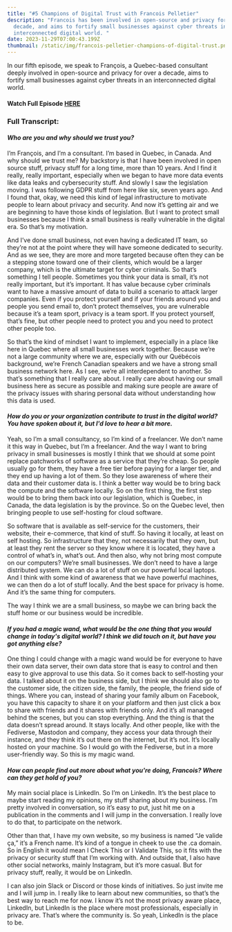 ```yaml
---
title: "#5 Champions of Digital Trust with Francois Pelletier"
description: "Francois has been involved in open-source and privacy for over a
  decade, and aims to fortify small businesses against cyber threats in an
  interconnected digital world. "
date: 2023-11-29T07:00:43.199Z
thumbnail: /static/img/francois-pelletier-champions-of-digital-trust.png
---
```

In our fifth episode, we speak to François, a Quebec-based consultant deeply involved in open-source and privacy for over a decade, aims to fortify small businesses against cyber threats in an interconnected digital world. 

#### W﻿atch Full Episode [HERE](https://youtu.be/UGsLPq0sFzk)

### F﻿ull Transcript:

#### *Who are you and why should we trust you?*

I’m François, and I’m a consultant. I’m based in Quebec, in Canada. And why should we trust me? My backstory is that I have been involved in open source stuff, privacy stuff for a long time, more than 10 years. And I find it really, really important, especially when we began to have more data events like data leaks and cybersecurity stuff. And slowly I saw the legislation moving. I was following GDPR stuff from here like six, seven years ago. And I found that, okay, we need this kind of legal infrastructure to motivate people to learn about privacy and security. And now it’s getting air and we are beginning to have those kinds of legislation. But I want to protect small businesses because I think a small business is really vulnerable in the digital era. So that’s my motivation.

And I’ve done small business, not even having a dedicated IT team, so they’re not at the point where they will have someone dedicated to security. And as we see, they are more and more targeted because often they can be a stepping stone toward one of their clients, which would be a larger company, which is the ultimate target for cyber criminals. So that’s something I tell people. Sometimes you think your data is small, it’s not really important, but it’s important. It has value because cyber criminals want to have a massive amount of data to build a scenario to attack larger companies. Even if you protect yourself and if your friends around you and people you send email to, don’t protect themselves, you are vulnerable because it’s a team sport, privacy is a team sport. If you protect yourself, that’s fine, but other people need to protect you and you need to protect other people too.

So that’s the kind of mindset I want to implement, especially in a place like here in Quebec where all small businesses work together. Because we’re not a large community where we are, especially with our Québécois background, we’re French Canadian speakers and we have a strong small business network here. As I see, we’re all interdependent to another. So that’s something that I really care about. I really care about having our small business here as secure as possible and making sure people are aware of the privacy issues with sharing personal data without understanding how this data is used.

#### *How do you or your organization contribute to trust in the digital world? You have spoken about it, but I'd love to hear a bit more.*

Yeah, so I’m a small consultancy, so I’m kind of a freelancer. We don’t name it this way in Quebec, but I’m a freelancer. And the way I want to bring privacy in small businesses is mostly I think that we should at some point replace patchworks of software as a service that they’re cheap. So people usually go for them, they have a free tier before paying for a larger tier, and they end up having a lot of them. So they lose awareness of where their data and their customer data is. I think a better way would be to bring back the compute and the software locally. So on the first thing, the first step would be to bring them back into our legislation, which is Quebec, in Canada, the data legislation is by the province. So on the Quebec level, then bringing people to use self-hosting for cloud software.

So software that is available as self-service for the customers, their website, their e-commerce, that kind of stuff. So having it locally, at least on self hosting. So infrastructure that they, not necessarily that they own, but at least they rent the server so they know where it is located, they have a control of what’s in, what’s out. And then also, why not bring most compute on our computers? We’re small businesses. We don’t need to have a large distributed system. We can do a lot of stuff on our powerful local laptops. And I think with some kind of awareness that we have powerful machines, we can then do a lot of stuff locally. And the best space for privacy is home. And it’s the same thing for computers.

The way I think we are a small business, so maybe we can bring back the stuff home or our business would be incredible.

#### *If you had a magic wand, what would be the one thing that you would change in today's digital world? I think we did touch on it, but have you got anything else?*

One thing I could change with a magic wand would be for everyone to have their own data server, their own data store that is easy to control and then easy to give approval to use this data. So it comes back to self-hosting your data. I talked about it on the business side, but I think we should also go to the customer side, the citizen side, the family, the people, the friend side of things. Where you can, instead of sharing your family album on Facebook, you have this capacity to share it on your platform and then just click a box to share with friends and it shares with friends only. And it’s all managed behind the scenes, but you can stop everything. And the thing is that the data doesn’t spread around. It stays locally. And other people, like with the Fediverse, Mastodon and company, they access your data through their instance, and they think it’s out there on the internet, but it’s not. It’s locally hosted on your machine. So I would go with the Fediverse, but in a more user-friendly way. So this is my magic wand.

#### *How can people find out more about what you're doing, Francois? Where can they get hold of you?*

My main social place is LinkedIn. So I’m on LinkedIn. It’s the best place to maybe start reading my opinions, my stuff sharing about my business. I’m pretty involved in conversation, so it’s easy to put, just hit me on a publication in the comments and I will jump in the conversation. I really love to do that, to participate on the network. 

Other than that, I have my own website, so my business is named “Je valide ça,” it’s a French name. It’s kind of a tongue in cheek to use the .ca domain. So in English it would mean I Check This or I Validate This, so it fits with the privacy or security stuff that I’m working with. And outside that, I also have other social networks, mainly Instagram, but it’s more casual. But for privacy stuff, really, it would be on LinkedIn. 

I can also join Slack or Discord or those kinds of initiatives. So just invite me and I will jump in. I really like to learn about new communities, so that’s the best way to reach me for now. I know it’s not the most privacy aware place, LinkedIn, but LinkedIn is the place where most professionals, especially in privacy are. That’s where the community is. So yeah, LinkedIn is the place to be.